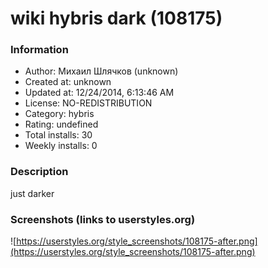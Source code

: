 # wiki hybris dark (108175)

### Information
- Author: Михаил Шлячков (unknown)
- Created at: unknown
- Updated at: 12/24/2014, 6:13:46 AM
- License: NO-REDISTRIBUTION
- Category: hybris
- Rating: undefined
- Total installs: 30
- Weekly installs: 0


### Description
just darker


### Screenshots (links to userstyles.org)
![https://userstyles.org/style_screenshots/108175-after.png](https://userstyles.org/style_screenshots/108175-after.png)



